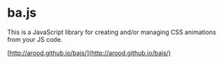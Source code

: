 # ba.js

This is a JavaScript library for creating and/or managing CSS animations from your JS code.

[http://arood.github.io/bajs/](http://arood.github.io/bajs/)
